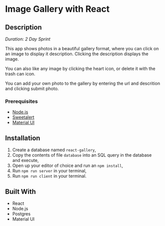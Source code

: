 # Image Gallery with React
## Description

_Duration: 2 Day Sprint_

This app shows photos in a beautiful gallery format, where you can click on an image to display it description. Clicking the description displays the image.

You can also like any image by clicking the heart icon, or delete it with the trash can icon.

You can add your own photo to the gallery by entering the url and descrition and clicking submit photo.

### Prerequisites

- [Node.js](https://nodejs.org/en/)
- [Sweetalert](https://sweetalert.js.org/)
- [Material UI](https://mui.com/)

## Installation
1. Create a database named `react-gallery`,
2. Copy the contents of file `database` into an SQL query in the database and execute,
3. Open up your editor of choice and run an `npm install`,
4. Run `npm run server` in your terminal,
5. Run `npm run client` in your terminal.

## Built With

- React
- Node.js
- Postgres
- Material UI

